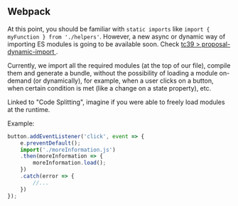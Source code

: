## Webpack

<!--TODO:
What is
What´s a bundle.
Others like Webpack >  Browserify

Code spliting and how to load bundle dynamically
https://webpack.js.org/guides/code-splitting/

From Crate React App with a pre-set setup to our custom Webpack configuration
-->

<!-- TODO: Relocation of the next part -->

At this point, you should be familiar with `static imports` like `import { myFunction } from './helpers'`. However, a new async or dynamic way of importing ES modules is going to be available soon. Check [tc39 > proposal-dynamic-import
](https://github.com/tc39/proposal-dynamic-import).

Currently, we import all the required modules (at the top of our file), compile them and generate a bundle, without the possibility of loading a module on-demand (or dynamically), for example, when a user clicks on a button, when certain condition is met (like a change on a state property), etc.

Linked to "Code Splitting", imagine if you were able to freely load modules at the runtime.

Example:

```javaScript
button.addEventListener('click', event => {
    e.preventDefault();
    import('./moreInformation.js')
    .then(moreInformation => {
        moreInformation.load();
    })
    .catch(error => {
        //...
    })
});
```
